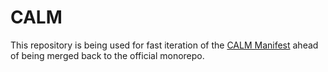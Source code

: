 # CALM
This repository is being used for fast iteration of the [CALM Manifest](https://github.com/finos-labs/architecture-as-code/tree/main/calm) ahead of being merged back to the official monorepo.
